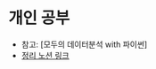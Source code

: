 # 개인 공부
- 참고: [모두의 데이터분석 with 파이썬]
- [정리 노션 링크](https://www.notion.so/with-066abff80afd405abf144ab33366499e?pvs=4)
